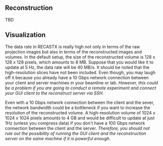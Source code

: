
## Reconstruction

TBD

## Visualization

The data rate in RECASTX is really high not only in terms of the raw 
projection images but also in terms of the reconstructed images and volumes.
In the default setup, the size of the reconstructed volume is 128 x 128 x 128 pixels,
which amounts to 8 MB. Suppose that you would like it to update at 5 Hz, the
data rate will be 40 MB/s. It should be noted that the high-resolution slices
have not been included. Even though, you may laugh off it because you already
have a 10 Gbps network connection between your client and server machines 
in your beamline or lab. *However, this could be a problem if you are going to 
conduct a remote experiment and connect your GUI client to the reconstruct server 
via SSH.*

Even with a 10 Gbps network connection between the client and the sever, the network
bandwidth could be a bottleneck if you want to increase the resolution of the
reconstructed volume. A high-resolution volume of 1024 x 1024 x 1024 pixels amounts to 
4 GB and would be difficult to update at just 1Hz (unless you compress data) 
if you don't have a 100 Gbps network connection between the client and the server.
*Therefore, you should not rule out the possibility of running the GUI client
and the reconstruction server on the same machine if it is powerful enough.*